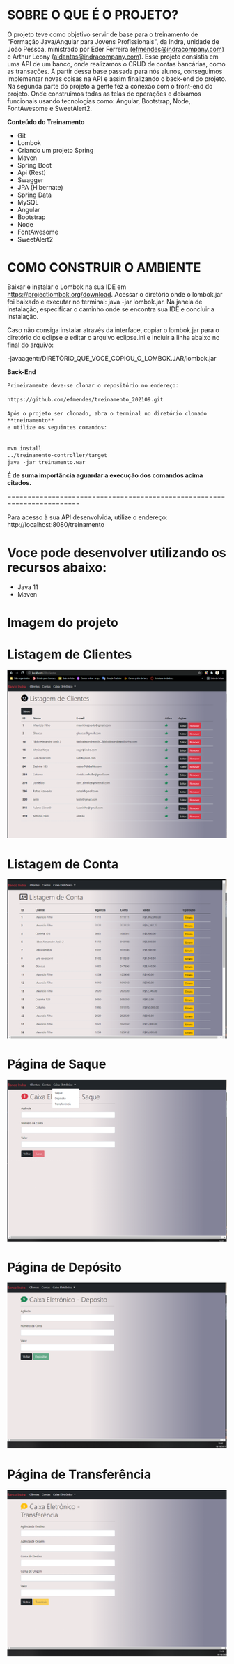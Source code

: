 **SOBRE O QUE É O PROJETO?**
========================================================================
O projeto teve como objetivo servir de base para o treinamento de "Formação Java/Angular para Jovens Profissionais", da Indra, unidade de João Pessoa, ministrado por Eder Ferreira (efmendes@indracompany.com) e Arthur Leony (aldantas@indracompany.com). Esse projeto consistia em uma API de um banco, onde realizamos o CRUD  de contas bancárias, como as transações.  A partir dessa base passada para nós alunos, conseguimos implementar novas coisas na API e assim finalizando o back-end do projeto. Na segunda parte do projeto a gente fez a conexão com o front-end do projeto. Onde construimos todas as telas de operações e deixamos funcionais usando tecnologias como: Angular, Bootstrap, Node, FontAwesome e SweetAlert2.


**Conteúdo do Treinamento**

- Git
- Lombok 
- Criando um projeto Spring 
- Maven 
- Spring Boot 
- Api (Rest)
- Swagger 
- JPA (Hibernate) 
- Spring Data 
- MySQL
- Angular
- Bootstrap
- Node
- FontAwesome
- SweetAlert2


**COMO CONSTRUIR O AMBIENTE**
========================================================================

Baixar e instalar o Lombok na sua IDE em https://projectlombok.org/download.
Acessar o diretório onde o lombok.jar foi baixado e executar no terminal: java -jar lombok.jar.
Na janela de instalação, especificar o caminho onde se encontra sua IDE e concluir a instalação.

Caso não consiga instalar através da interface, copiar o lombok.jar para o diretório do eclipse e editar o arquivo eclipse.ini e incluir a linha abaixo no final do arquivo:

-javaagent:/DIRETÓRIO_QUE_VOCE_COPIOU_O_LOMBOK.JAR/lombok.jar

**Back-End**

	Primeiramente deve-se clonar o repositório no endereço:

	https://github.com/efmendes/treinamento_202109.git

	Após o projeto ser clonado, abra o terminal no diretório clonado **treinamento**
	e utilize os seguintes comandos:


	mvn install
	../treinamento-controller/target
	java -jar treinamento.war


**É de suma importância aguardar a execução dos comandos acima citados.**

========================================================================


Para acesso à sua API desenvolvida, utilize o endereço: http://localhost:8080/treinamento




Voce pode desenvolver utilizando os recursos abaixo:
========================================================================
- Java 11
- Maven

Imagem do projeto
========================================================================



# Listagem de Clientes

![web](https://github.com/Dennis-Eduardo/TreinamentoIndra/blob/main/imagens/L.%20clientes.png)



# Listagem de Conta



![web](https://github.com/Dennis-Eduardo/TreinamentoIndra/blob/main/imagens/L.contas.png)



# Página de Saque

![web](https://github.com/Dennis-Eduardo/TreinamentoIndra/blob/main/imagens/saque.png)





# Página de Depósito

![web](https://github.com/Dennis-Eduardo/TreinamentoIndra/blob/main/imagens/deposito.png)



# Página de Transferência

![web](https://github.com/Dennis-Eduardo/TreinamentoIndra/blob/main/imagens/transferencia.png)

